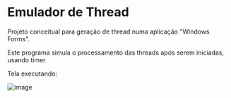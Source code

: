 # Emulador de Thread
Projeto conceitual para geração de thread numa aplicação "Windows Forms".

Este programa simula o processamento das threads após serem iniciadas, usando timer

Tela executando:

![image](https://user-images.githubusercontent.com/12009682/219842833-343a93e4-9875-457e-ba8d-fed14f4d5a1f.png)

